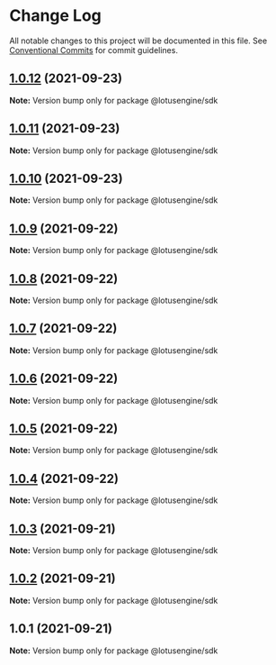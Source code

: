 # Change Log

All notable changes to this project will be documented in this file.
See [Conventional Commits](https://conventionalcommits.org) for commit guidelines.

## [1.0.12](https://github.com/lotusengine/sdk/compare/@lotusengine/sdk@1.0.11...@lotusengine/sdk@1.0.12) (2021-09-23)

**Note:** Version bump only for package @lotusengine/sdk





## [1.0.11](https://github.com/lotusengine/sdk/compare/@lotusengine/sdk@1.0.10...@lotusengine/sdk@1.0.11) (2021-09-23)

**Note:** Version bump only for package @lotusengine/sdk





## [1.0.10](https://github.com/lotusengine/sdk/compare/@lotusengine/sdk@1.0.9...@lotusengine/sdk@1.0.10) (2021-09-23)

**Note:** Version bump only for package @lotusengine/sdk





## [1.0.9](https://github.com/lotusengine/lotusengine/compare/@lotusengine/sdk@1.0.8...@lotusengine/sdk@1.0.9) (2021-09-22)

**Note:** Version bump only for package @lotusengine/sdk





## [1.0.8](https://github.com/lotusengine/lotusengine/compare/@lotusengine/sdk@1.0.7...@lotusengine/sdk@1.0.8) (2021-09-22)

**Note:** Version bump only for package @lotusengine/sdk





## [1.0.7](https://github.com/lotusengine/lotusengine/compare/@lotusengine/sdk@1.0.6...@lotusengine/sdk@1.0.7) (2021-09-22)

**Note:** Version bump only for package @lotusengine/sdk





## [1.0.6](https://github.com/lotusengine/lotusengine/compare/@lotusengine/sdk@1.0.5...@lotusengine/sdk@1.0.6) (2021-09-22)

**Note:** Version bump only for package @lotusengine/sdk





## [1.0.5](https://github.com/lotusengine/lotusengine/compare/@lotusengine/sdk@1.0.4...@lotusengine/sdk@1.0.5) (2021-09-22)

**Note:** Version bump only for package @lotusengine/sdk





## [1.0.4](https://github.com/lotusengine/lotusengine/compare/@lotusengine/sdk@1.0.3...@lotusengine/sdk@1.0.4) (2021-09-22)

**Note:** Version bump only for package @lotusengine/sdk





## [1.0.3](https://github.com/lotusengine/lotusengine/compare/@lotusengine/sdk@1.0.2...@lotusengine/sdk@1.0.3) (2021-09-21)

**Note:** Version bump only for package @lotusengine/sdk





## [1.0.2](https://github.com/lotusengine/lotusengine/compare/@lotusengine/sdk@1.0.1...@lotusengine/sdk@1.0.2) (2021-09-21)

**Note:** Version bump only for package @lotusengine/sdk





## 1.0.1 (2021-09-21)

**Note:** Version bump only for package @lotusengine/sdk
